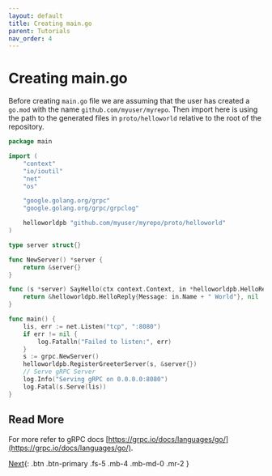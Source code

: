 ```yaml
---
layout: default
title: Creating main.go
parent: Tutorials
nav_order: 4
---
```


# Creating main.go

Before creating `main.go` file we are assuming that the user has created a `go.mod` with the name `github.com/myuser/myrepo`. Then import here is using the path to the generated files in `proto/helloworld` relative to the root of the repository.

```go
package main

import (
	"context"
	"io/ioutil"
	"net"
	"os"

	"google.golang.org/grpc"
	"google.golang.org/grpc/grpclog"

	helloworldpb "github.com/myuser/myrepo/proto/helloworld"
)

type server struct{}

func NewServer() *server {
	return &server{}
}

func (s *server) SayHello(ctx context.Context, in *helloworldpb.HelloRequest) (*helloworldpb.HelloReply, error) {
	return &helloworldpb.HelloReply{Message: in.Name + " World"}, nil
}

func main() {
	lis, err := net.Listen("tcp", ":8080")
	if err != nil {
		log.Fatalln("Failed to listen:", err)
	}
	s := grpc.NewServer()
	helloworldpb.RegisterGreeterServer(s, &server{})
	// Serve gRPC Server
	log.Info("Serving gRPC on 0.0.0.0:8080")
	log.Fatal(s.Serve(lis))
}
```

## Read More

For more refer to gRPC docs [https://grpc.io/docs/languages/go/](https://grpc.io/docs/languages/go/).

[Next](adding_annotations.md){: .btn .btn-primary .fs-5 .mb-4 .mb-md-0 .mr-2 }
